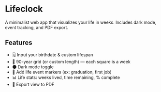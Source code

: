 # Lifeclock
A minimalist web app that visualizes your life in weeks. Includes dark mode, event tracking, and PDF export.

## Features

- 🗓️ Input your birthdate & custom lifespan
- 🔲 90-year grid (or custom length) — each square is a week
- 🌑 Dark mode toggle
- 📌 Add life event markers (ex: graduation, first job)
- 📊 Life stats: weeks lived, time remaining, % complete
- 🧾 Export view to PDF
